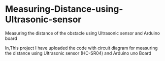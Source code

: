 # Measuring-Distance-using-Ultrasonic-sensor
Measuring the distance of the obstacle using Ultrasonic sensor and Arduino board

In,This project I have uploaded the code with circuit diagram for measuring the distance using Ultrasonic sensor (HC-SR04) and Arduino uno Board
